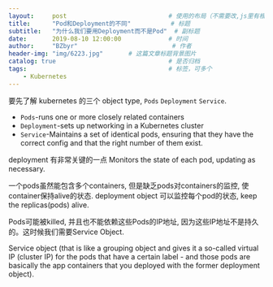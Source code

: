 ```yaml
---
layout:     post                            # 使用的布局（不需要改,js里有根据布局做判断）
title:      "Pod和Deployment的不同"           # 标题
subtitle:   "为什么我们要用Deployment而不是Pod"  # 副标题
date:       2019-08-10 12:00:00             # 时间
author:     "BZbyr"                          # 作者
header-img: "img/6223.jpg"       # 这篇文章标题背景图片
catalog: true                               # 是否归档
tags:                                       # 标签，可多个
    - Kubernetes
---
```


要先了解 kubernetes 的三个 object type, `Pods` `Deployment` `Service`.

- `Pods`-runs one or more closely related containers
- `Deployment`-sets up networking in a Kubernetes cluster
- `Service`-Maintains a set of identical pods, ensuring that they have the correct config and that the right number of them exist.

deployment 有非常关键的一点 Monitors the state of each pod, updating as necessary. 

一个pods虽然能包含多个containers, 但是缺乏pods对containers的监控, 使container保持alive的状态. deployment object 可以监控每个pod的状态, keep the replicas(pods) alive. 

Pods可能被killed, 并且也不能依赖这些Pods的IP地址, 因为这些IP地址不是持久的。这时候我们需要Service Object.

Service object (that is like a grouping object and gives it a so-called virtual IP (cluster IP) for the pods that have a certain label - and those pods are basically the app containers that you deployed with the former deployment object).